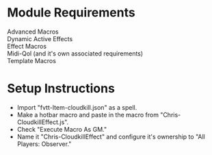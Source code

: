 # Module Requirements  
Advanced Macros  
Dynamic Active Effects  
Effect Macros    
Midi-Qol (and it's own associated requirements)  
Template Macros  
# Setup Instructions  
- Import "fvtt-Item-cloudkill.json" as a spell.  
- Make a hotbar macro and paste in the macro from "Chris-CloudkillEffect.js".  
- Check "Execute Macro As GM."  
- Name it "Chris-CloudkillEffect" and configure it's ownership to "All Players: Observer."  